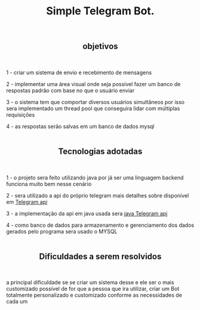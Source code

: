 <div align="center">
<h1> Simple Telegram Bot. </h1>
<br>
<h2> objetivos </h2>
<br>
</div>

1 - criar um sistema de envio e recebimento de mensagens

2 - implementar uma área visual onde seja possível fazer um banco de respostas padrão com base no que o usuário enviar

3 - o sistema tem que comportar diversos usuários simultâneos por isso sera implementado um thread pool que conseguira lidar com múltiplas requisições

4 - as respostas serão salvas em um banco de dados mysql
<br><br>

<div align="center">
<h2> Tecnologias adotadas </h2>
<br>
</div>

1 - o projeto sera feito utilizando java por já ser uma linguagem backend funciona muito bem nesse cenário

2 - sera utilizado a api do próprio telegram mais detalhes sobre disponível em <a href="https://core.telegram.org/bots/api">Telegram api</a> 

3 - a implementação da api em java usada sera <a href="https://github.com/bot4s/telegram">java Telegram api</a> 

4 - como banco de dados para armazenamento e gerenciamento dos dados gerados pelo programa sera usado o MYSQL 
<br><br>

<div align="center">
<h2> Dificuldades a serem resolvidos </h2>
<br>
</div>


a principal dificuldade se se criar um sistema desse e ele ser o mais customizado possível de for que a pessoa que ira utilizar, criar um Bot totalmente personalizado e customizado conforme as necessidades de cada um
